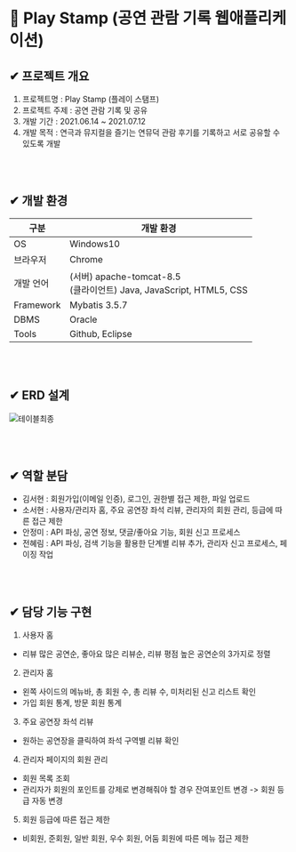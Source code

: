 # 📝 Play Stamp (공연 관람 기록 웹애플리케이션)


## ✔ 프로젝트 개요
1. 프로젝트명 : Play Stamp (플레이 스탬프)
2. 프로젝트 주제 : 공연 관람 기록 및 공유
3. 개발 기간 : 2021.06.14 ~ 2021.07.12
4. 개발 목적 : 연극과 뮤지컬을 즐기는 연뮤덕 관람 후기를 기록하고 서로 공유할 수 있도록 개발

<br><br>

## ✔ 개발 환경
구분|개발 환경|
---|---|
OS|Windows10|
브라우저|Chrome|
개발 언어| (서버) apache-tomcat-8.5 <br> (클라이언트) Java, JavaScript, HTML5, CSS|
Framework|Mybatis 3.5.7|
DBMS|Oracle|
Tools|Github, Eclipse|

<br><br>

## ✔ ERD 설계
![테이블최종](https://user-images.githubusercontent.com/75024035/147765739-fec0cad7-cbde-4e14-b173-82bd1b95b787.png)

<br><br>

## ✔ 역할 분담
+ 김서현 : 회원가입(이메일 인증), 로그인, 권한별 접근 제한, 파일 업로드 
+ 소서현 : 사용자/관리자 홈, 주요 공연장 좌석 리뷰, 관리자의 회원 관리, 등급에 따른 접근 제한
+ 안정미 : API 파싱, 공연 정보, 댓글/좋아요 기능, 회원 신고 프로세스
+ 전혜림 : API 파싱, 검색 기능을 활용한 단계별 리뷰 추가, 관리자 신고 프로세스, 페이징 작업

<br><br>

## ✔ 담당 기능 구현
1. 사용자 홈
  + 리뷰 많은 공연순, 좋아요 많은 리뷰순, 리뷰 평점 높은 공연순의 3가지로 정렬


2. 관리자 홈 
  + 왼쪽 사이드의 메뉴바, 총 회원 수, 총 리뷰 수, 미처리된 신고 리스트 확인
  + 가입 회원 통계, 방문 회원 통계

3. 주요 공연장 좌석 리뷰
  + 원하는 공연장을 클릭하여 좌석 구역별 리뷰 확인

4. 관리자 페이지의 회원 관리
  + 회원 목록 조회
  + 관리자가 회원의 포인트를 강제로 변경해줘야 할 경우 잔여포인트 변경 -> 회원 등급 자동 변경

5. 회원 등급에 따른 접근 제한
  + 비회원, 준회원, 일반 회원, 우수 회원, 어둠 회원에 따른 메뉴 접근 제한
